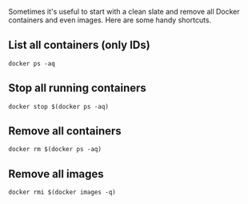 Sometimes it's useful to start with a clean slate and remove all Docker containers and even images. Here are some handy shortcuts.

## List all containers (only IDs)

```
docker ps -aq
```

## Stop all running containers

```
docker stop $(docker ps -aq)
```

## Remove all containers

```
docker rm $(docker ps -aq)
```

## Remove all images

```
docker rmi $(docker images -q)
```